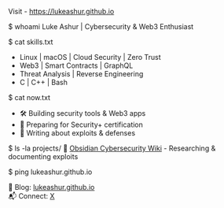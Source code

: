 Visit - https://lukeashur.github.io

$ whoami
Luke Ashur | Cybersecurity & Web3 Enthusiast

$ cat skills.txt
- Linux | macOS | Cloud Security | Zero Trust
- Web3 | Smart Contracts | GraphQL
- Threat Analysis | Reverse Engineering
- C | C++ | Bash

$ cat now.txt
- 🛠 Building security tools & Web3 apps
- 🎯 Preparing for Security+ certification
- 📖 Writing about exploits & defenses

$ ls -la projects/
🔗 [Obsidian Cybersecurity Wiki](#) - Researching & documenting exploits   

$ ping lukeashur.github.io

📢 Blog: [lukeashur.github.io](https://lukeashur.github.io)  
📬 Connect: [X](http://x.com/Luke_Ashur)

